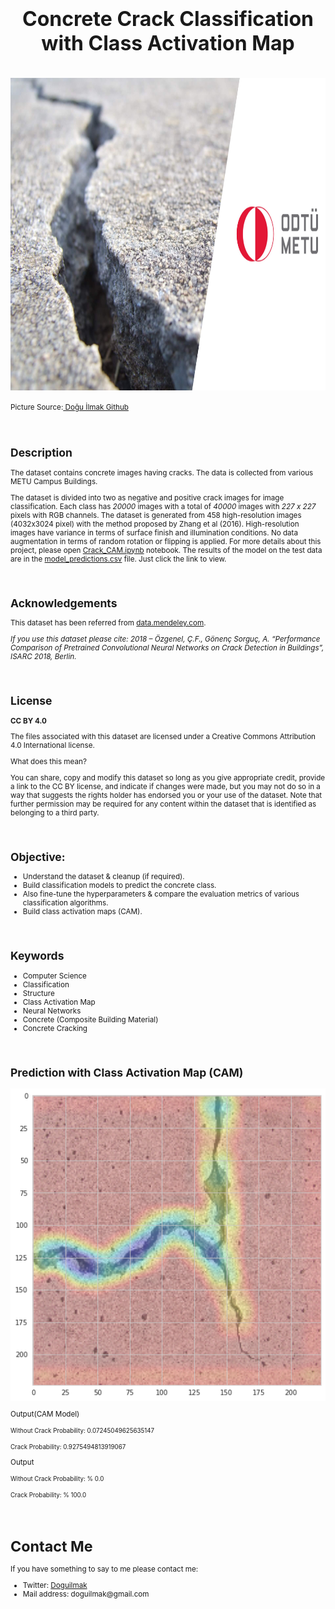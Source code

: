 <h1  align=center><font  size = 6>Concrete Crack Classification with Class Activation Map</font></h1>

<br>

<img  src="https://github.com/doguilmak/Concrete-Crack-Classification-with-CAM/blob/main/concrete_crack_wp.png"  height=500  width=1000  alt="britannica.com">

<small>Picture Source:<a  href="https://github.com/doguilmak"> Doğu İlmak Github</a>

<br>

<h2>Description</h2>

<p>The dataset contains concrete images having cracks. The data is collected from various METU Campus Buildings.

The dataset is divided into two as negative and positive crack images for image classification. Each class has<i> 20000</i> images with a total of <i>40000</i> images with <i>227 x 227</i> pixels with RGB channels. The dataset is generated from 458 high-resolution images (4032x3024 pixel) with the method proposed by Zhang et al (2016). High-resolution images have variance in terms of surface finish and illumination conditions. No data augmentation in terms of random rotation or flipping is applied. For more details about this project, please open <a href="https://github.com/doguilmak/Concrete-Crack-Classification-with-CAM/blob/main/Crack_CAM.ipynb">Crack_CAM.ipynb</a> notebook. The results of the model on the test data are in the <a  href="https://github.com/doguilmak/Concrete-Crack-Classification-with-CAM/blob/main/model_predictions.csv">model_predictions.csv</a> file. Just click the link to view.</p>

<br>

<h2>Acknowledgements</h2>

<p>This dataset has been referred from <a  href="https://data.mendeley.com/datasets/5y9wdsg2zt/2">data.mendeley.com</a>.

<i>If you use this dataset please cite: 2018 – Özgenel, Ç.F., Gönenç Sorguç, A. “Performance Comparison of Pretrained Convolutional Neural Networks on Crack Detection in Buildings”, ISARC 2018, Berlin.</i></p>

<br>

<h2>License</h2>

<p><b>CC BY 4.0</b>

The files associated with this dataset are licensed under a Creative Commons Attribution 4.0 International license.

What does this mean?

You can share, copy and modify this dataset so long as you give appropriate credit, provide a link to the CC BY license, and indicate if changes were made, but you may not do so in a way that suggests the rights holder has endorsed you or your use of the dataset. Note that further permission may be required for any content within the dataset that is identified as belonging to a third party.</p>

<br>  

<h2>Objective:</h2>

<ul>
	<li>Understand the dataset & cleanup (if required).</li>
	<li>Build classification models to predict the concrete class.</li>
	<li>Also fine-tune the hyperparameters & compare the evaluation metrics of various classification algorithms.</li>
	<li>Build class activation maps (CAM).</li>
</ul>

<br>

<h2>Keywords</h2>

<ul>
	<li>Computer Science</li>
	<li>Classification</li>
	<li>Structure</li>
	<li>Class Activation Map</li>
	<li>Neural Networks</li>
	<li>Concrete (Composite Building Material)</li>
	<li>Concrete Cracking</li>
</ul>

<br>

<h2>Prediction with Class Activation Map (CAM)</h2>

<div align="center">
	<img width=800  height=500 src="crack_example.png">
</div>

<p>Output(CAM Model)</p>

<small>Without Crack Probability: 0.07245049625635147</small> 

<small>Crack Probability: 0.9275494813919067</small> 

<p>Output</p>

<small>Without Crack Probability: % 0.0</small> 

<small>Crack Probability: % 100.0</small> 

<br>

<h1>Contact Me</h1>
<p>If you have something to say to me please contact me:</p>

<ul>
  <li>Twitter: <a href="https://twitter.com/Doguilmak">Doguilmak</a></li>
  <li>Mail address: doguilmak@gmail.com</li>
</ul>
